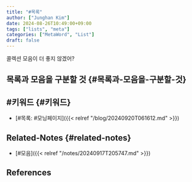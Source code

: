 ```yaml
---
title: "#목록"
author: ["Junghan Kim"]
date: 2024-08-26T10:49:00+09:00
tags: ["lists", "meta"]
categories: ["MetaWord", "List"]
draft: false
---
```


콜렉션 모음이 더 좋지 않겠어?


## 목록과 모음을 구분할 것 {#목록과-모음을-구분할-것}


## #키워드 {#키워드}

-   [#목록: #모닝페이지]({{< relref "/blog/20240920T061612.md" >}})


## Related-Notes {#related-notes}

-   [#모음]({{< relref "/notes/20240917T205747.md" >}})

## References

<style>.csl-entry{text-indent: -1.5em; margin-left: 1.5em;}</style><div class="csl-bib-body">
</div>
